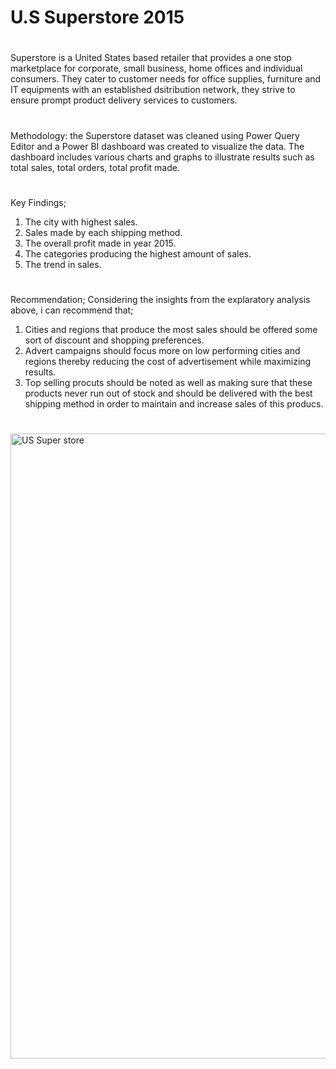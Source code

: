# U.S Superstore 2015
#
Superstore is a United States based retailer that provides a one stop marketplace for corporate, small business, home offices and individual consumers. They cater  to customer needs for office supplies, furniture and IT equipments with an established dsitribution network, they strive to ensure prompt product delivery services to customers.
#
Methodology: the Superstore dataset was cleaned using Power Query Editor and a Power BI dashboard was created to visualize the data. The dashboard includes various charts and graphs to illustrate results such as total sales, total orders, total profit made.
#
Key Findings;
1. The city with highest sales.
2. Sales made by each shipping method.
3. The overall profit made in year 2015.
4. The categories producing the highest amount of sales.
5. The trend in sales.
#
Recommendation;
Considering the insights from the explaratory analysis above, i can recommend that;
1. Cities and regions that produce the most sales should be offered some sort of discount and shopping preferences.
2. Advert campaigns should focus more on low performing cities and regions thereby reducing the cost of advertisement while maximizing results.
3. Top selling procuts should be noted as well as making sure that these products never run out of stock and should be delivered with the best shipping method in order to maintain and increase sales of this producs.
#

<img width="1000" alt="US Super store" src="https://github.com/user-attachments/assets/0a90f1fe-4efa-4ee6-92af-d5966bdb79af">
